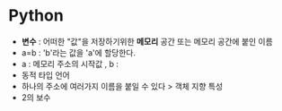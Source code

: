 # Python

- **변수**  : 어떠한 "값"을 저장하기위한 **메모리** 공간 또는 메모리 공간에 붙인 이름
- a=b : 'b'라는 값을  'a'에 할당한다.
- a : 메모리 주소의 시작값 , b : 
- 동적 타입 언어
- 하나의 주소에 여러가지 이름을 붙일 수 있다 > 객체 지향 특성
- 2의 보수
